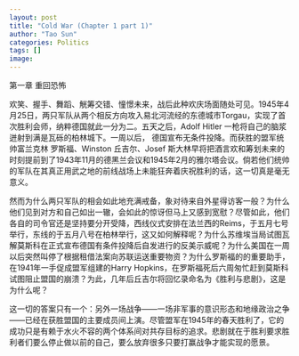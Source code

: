 ```yaml
---
layout: post
title: "Cold War (Chapter 1 part 1)"
author: "Tao Sun"
categories: Politics
tags: []
image:
---
```


第一章  重回恐怖

欢笑、握手、舞蹈、觥筹交错、憧憬未来，战后此种欢庆场面随处可见。1945年4月25日，两只军队从两个相反方向攻入易北河流经的东德城市Torgau，实现了首次胜利会师，纳粹德国就此一分为二。五天之后，Adolf Hitler 一枪将自己的脑浆迸射到满是瓦砾的柏林城下。一周以后， 德国宣布无条件投降。而获胜的盟军统帅富兰克林 罗斯福、Winston 丘吉尔、Josef 斯大林早将把酒言欢和筹划未来的时刻提前到了1943年11月的德黑兰会议和1945年2月的雅尔塔会议。倘若他们统帅的军队在其真正用武之地的前线战场上未能狂奔着庆祝胜利的话，这一切真是毫无意义。

然而为什么两只军队的相会如此地充满戒备，象对待来自外星得访客一般？为什么他们见到对方和自己如出一辙，会如此的惊讶但马上又感到宽慰？尽管如此，他们各自的司令官还是坚持要分开受降，西线仪式安排在法兰西的Reims，于五月七号举行，东线的于五月八号在柏林举行，这又如何解释呢？为什么苏维埃当局试图瓦解莫斯科在正式宣布德国有条件投降后自发进行的反美示威呢？为什么美国在一周以后突然叫停了根据租借法案向苏联运送重要物资？为什么罗斯福的的重要助手，在1941年一手促成盟军组建的Harry Hopkins，在罗斯福死后六周匆忙赶到莫斯科试图阻止盟国的崩溃？为此，几年后丘吉尔将回忆录命名为《胜利与悲剧》，这是为什么呢？

这一切的答案只有一个：另外一场战争——一场非军事的意识形态和地缘政治之争——已经在获胜盟国的主要成员间上演。尽管盟军在1945年的春天胜利了，它的成功只是有赖于水火不容的两个体系间对共存目标的追求。悲剧就在于胜利要求胜利者们要么停止做以前的自己，要么放弃很多只要打赢战争才能实现的愿景。
